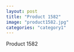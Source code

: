```yaml
---
layout: post
title: "Product 1582"
image: "product1582.jpg"
categories: "category1"
---
```

Product 1582
